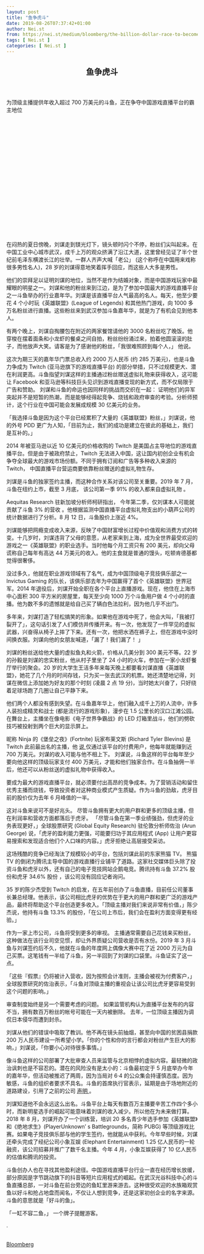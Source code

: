 ```yaml
---
layout: post
title: "鱼争虎斗"
date: 2019-08-26T07:37:42+01:00
author: Nei.st
from: https://nei.st/medium/bloomberg/the-billion-dollar-race-to-become-chinas-amazon-twitch
tags: [ Nei.st ]
categories: [ Nei.st ]
---
```


<article class="post-3943 post type-post status-publish format-standard hentry category-bloomberg" id="post-3943">
 <header class="page-header medium Archives">
  <div class="page-header__image">
  </div>
  <div class="page-header__content">
   <h1 class="page-title text-align-center">
    鱼争虎斗
   </h1>
  </div>
 </header>
 <div class="entry-content aesop-entry-content" id="post-3943-content">
  <link as="font" crossorigin="anonymous" href="//cdn.jsdelivr.net/gh/0nd1jyU39XQ/_/glyph/font-face/0uIzqoZjSuJfvSBnvgXTcApMtcVhMcpr.woff" rel="preload" type="font/woff"/>
  <link as="font" crossorigin="anonymous" href="//cdn.jsdelivr.net/gh/0nd1jyU39XQ/_/glyph/font-face/1sTnSLZWDKucPX6SAk.woff" rel="preload" type="font/woff"/>
  <p class="blog-post__description">
   为顶级主播提供年收入超过 700 万美元的斗鱼，正在争夺中国游戏直播平台的霸主地位
  </p>
  <span id="more-3943">
  </span>
  <div class="container img component-image">
   <div class="aspectRatioPlaceholder" style="padding-bottom:60.59090909090909%;height: 0;">
    <div class="progressiveMedia" data-height="1333" data-width="2200">
     <img alt="" class="progressiveMedia-image" data-src="https://cdn.jsdelivr.net/gh/0nd1jyU39XQ/_/img/1/e52bf525ly1g6d0bb4ctpj21jk111b29.jpg" src="https://cdn.jsdelivr.net/gh/0nd1jyU39XQ/_/img/1/e52bf525ly1g6d0bb4ctpj21jk111b29.jpg"/>
    </div>
   </div>
  </div>
  <p>
   在闷热的夏日傍晚，刘谋走到镁光灯下，镜头顿时闪个不停，粉丝们尖叫起来。在中国工业中心城市武汉，成千上万的观众挤满了沿江大道，这里曾经见证了半个世纪前毛泽东横渡长江的壮举。一群人齐声大喊「老公」 (这个称呼在中国用来戏称很多男性名人)，28 岁的刘谋得意地笑着挥手回应，而这些人大多是男性。
  </p>
  <p>
   他们的崇拜足以证明刘谋的地位，当然不是作为结婚对象，而是中国游戏玩家中最耀眼的明星之一。刘谋和他的粉丝来到江边，是为了参加中国最大的游戏直播平台之一斗鱼举办的行业嘉年华。刘谋是该直播平台人气最高的名人。每天，他至少要花 4 个小时玩《英雄联盟》(League of Legends) 和其他热门游戏，向 1000 多万名粉丝进行直播。这些粉丝来到武汉参加斗鱼嘉年华，就是为了有机会见到他本人。
  </p>
  <p>
   有两个晚上，刘谋自掏腰包在附近的两家餐馆请他的 3000 名粉丝吃了晚饭。他穿梭在摆着面条和小龙虾的餐桌之间自拍，粉丝纷纷涌过来，拍着他圆滚滚的肚子，而他放声大笑。请客是为了感谢他的粉丝，「我很难照顾到每个人，」 他说。
  </p>
  <p>
   这次为期三天的嘉年华门票总收入约 2000 万人民币 (约 285 万美元)，也是斗鱼力争成为 Twitch (亚马逊旗下的游戏直播平台) 的部分举措，只不过规模更大、潜在利润更高。斗鱼指望刘谋这样的主播通过粉丝赠送虚拟礼物来获得收入，这可能让 Facebook 和亚马逊等科技巨头见识到游戏直播变现的新方式，而不仅局限于广告和赞助。
   <span class="markup--p">
    刘谋和斗鱼的命运也因同样的挑战而交织在一起： 证明他们的异军突起并不是短暂的热潮，而是能够经得起竞争、烧钱和政府审查的考验。分析师预计，这个行业在中国可能会发展成规模 30 亿美元的业务。
   </span>
  </p>
  <p>
   「我选择斗鱼是因为这个平台已经累积了大量的《英雄联盟》粉丝，」刘谋说，他的外号 PDD 更广为人知，「目前为止，我们的成功是建立在彼此的基础上，我们是互补的。」
  </p>
  <div class="code-block code-block-1" style="margin: 8px 0; clear: both;">
   <div class="container ads_KbHEVhh8Rw">
    <div class="card card--blog post-sidebar">
     <div class="card-body">
      <div class="logo_ngcontent-kty-0">
      </div>
      <div class="iframe-blocker U6XAMK63Vh00WqvF2BacIQ">
       <div class="background-h60B">
       </div>
       <div class="WumZiPCS4MeMw4pxQ">
       </div>
      </div>
     </div>
     <div class="card-footer">
      <div class="card-footer-wrapper" layout="row bottom-left">
      </div>
     </div>
    </div>
   </div>
  </div>
  <p>
   2014 年被亚马逊以近 10 亿美元的价格收购的 Twitch 是美国占主导地位的游戏直播平台。但是由于被政府禁止，Twitch 无法进入中国，这让国内初创企业有机会争夺全球最大的游戏市场份额。不同于拥有订阅和广告等多种收入来源的 Twitch， 中国直播平台营运商要依靠粉丝赠送的虚拟礼物生存。
  </p>
  <p>
   刘谋是斗鱼的独家签约主播，而这种合作关系对该公司至关重要。2019 年 7 月，斗鱼在纽约上市，截至 3 月底，
   <span class="markup--p">
    该公司第一季 91% 的收入都来自虚拟礼物
   </span>
   。
  </p>
  <p>
   Aequitas Research 驻新加坡分析师柯研指出，
   <span class="markup--p">
    今年第二季，仅刘谋本人可能就贡献了斗鱼 3% 的营收
   </span>
   。他根据监测中国直播平台虚拟礼物支出的小葫芦公司的统计数据进行了分析。8 月 12 日，斗鱼股价上涨近 4%。
  </p>
  <p>
   刘谋能够把网瘾变成收入来源，反映了中国财富增长过程中价值观和消费方式的转变。十几岁时，刘谋违背了父母的意愿，从老家来到上海，成为全世界最受欢迎的游戏之一《英雄联盟》的职业选手。当时他每个月工资只有 200 美元，却向父母谎称自己每年有高达 44 万美元的收入。他的主食就是普通的馒头，吃顿肯德基都觉得很奢侈。
  </p>
  <p>
   没过多久，他就在职业游戏领域有了名气，成为中国顶级电子竞技俱乐部之一 Invictus Gaming 的队长，该俱乐部去年为中国赢得了首个《英雄联盟》世界冠军。2014 年退役后，刘谋开始全职在各个平台上直播游戏。现在，他住在上海市中心面积 300 平方米的房屋里，每天至少向 1000 万个斗鱼用户做 4 个小时的直播。他为数不多的遗憾就是给自己买了辆白色法拉利，因为他几乎不出门。
  </p>
  <p>
   多年来，刘谋打造了轻松搞笑的形象。如果他在游戏中死了，他会大叫，「我被打裂开了」，这句话引发了人们模仿并传播开来。有一次，他发现了一件罕见的虚拟武器，兴奋得从椅子上摔了下来。还有一次，他把水洒在裤子上，但在游戏中没时间换衣服。刘谋向他的女朋友喊道，「漏了！我们漏了！ 」
  </p>
  <div class="code-block code-block-1" style="margin: 8px 0; clear: both;">
   <div class="container ads_KbHEVhh8Rw">
    <div class="card card--blog post-sidebar">
     <div class="card-body">
      <div class="logo_ngcontent-kty-0">
      </div>
      <div class="iframe-blocker U6XAMK63Vh00WqvF2BacIQ">
       <div class="background-h60B">
       </div>
       <div class="WumZiPCS4MeMw4pxQ">
       </div>
      </div>
     </div>
     <div class="card-footer">
      <div class="card-footer-wrapper" layout="row bottom-left">
      </div>
     </div>
    </div>
   </div>
  </div>
  <p>
   刘谋的粉丝送给他大量的虚拟鱼丸和火箭，价格从几美分到 300 美元不等。22 岁的孙毅是刘谋的忠实粉丝，他从村子里坐了 24 小时的火车，参加在一家小龙虾餐厅举行的聚会。20 岁的大学生王洁多年来每天晚上都要看刘谋直播《英雄联盟》，她花了几个月的时间存钱，只为买一张去武汉的机票。她还清楚地记得，刘谋在微信上添加她为好友的那个时刻 (凌晨 2 点 19 分)，当时她太兴奋了，只好绕着足球场跑了几圈让自己平静下来。
  </p>
  <p>
   他们两个人都没有感到失望。在斗鱼嘉年华上，他们融入成千上万的人流中，许多人装扮成精灵和战士 (都是流行的游戏形象)，漫步在 1.5 公里长的汉口江滩公园。在舞台上，主播坐在像电影《电子世界争霸战》的 LED 灯箱里战斗，他们的劈砍技巧被投射到两个巨大的显示屏上。
  </p>
  <p>
   昵称 Ninja 的《堡垒之夜》(Fortnite) 玩家布莱文斯 (Richard Tyler Blevins) 是 Twitch 此前最出名的主播，他
   <a href="https://www.forbes.com/sites/insertcoin/2018/03/13/fortnite-legend-ninja-talks-twitch-fame-and-fortune-and-the-game-that-got-him-there" rel="noopener noreferrer" target="_blank">
    说
   </a>
   仅通过该平台的付费用户，他每年就能赚到近 700 万美元。刘谋的收入可能与他不相上下。
   <span class="markup--p">
    刘谋说，斗鱼这样的平台每年至少要向他这样的顶级玩家支付 400 万美元，才能和他们独家合作。在斗鱼抽佣一半后，他还可以从粉丝送的虚拟礼物中获得收入。
   </span>
  </p>
  <p>
   要成为最大的游戏直播平台，就必须要付出高昂的竞争成本。为了营销活动和留住优秀主播而烧钱，导致投资者对这种商业模式产生质疑。作为斗鱼的劲敌，虎牙目前的股价仅为去年 6 月峰值的一半。
  </p>
  <p>
   这对斗鱼来说可不是好兆头。
   <span class="markup--p">
    尽管斗鱼拥有更大的用户群和更多的顶级主播，但在利润率和营收方面都落后于虎牙。
   </span>
   「尽管斗鱼在第一季业绩强劲，但虎牙的业务表现更好，」全球股票研究 (Global Equity Research) 驻伦敦分析师佐治 (Arun George) 说，「虎牙的盈利能力更强，可能要归功于其应用程式 (App) 让用户更容易搜索和发现适合他们个人口味的内容。」虎牙拒绝让高层接受采访。
  </p>
  <p>
   这场残酷的竞争已经淘汰了规模较小的平台，包括刘谋此前的东家熊猫 TV。
   <span class="markup--p">
    熊猫 TV 的倒闭为腾讯主导中国的游戏直播行业铺平了道路。这家社交媒体巨头除了投资斗鱼和虎牙以外，还有自己的电子竞技网站企鹅电竞。腾讯持有斗鱼 37.2% 股份和虎牙 34.6% 股份
   </span>
   ，该公司没有回应记者询问。
  </p>
  <div class="code-block code-block-1" style="margin: 8px 0; clear: both;">
   <div class="container ads_KbHEVhh8Rw">
    <div class="card card--blog post-sidebar">
     <div class="card-body">
      <div class="logo_ngcontent-kty-0">
      </div>
      <div class="iframe-blocker U6XAMK63Vh00WqvF2BacIQ">
       <div class="background-h60B">
       </div>
       <div class="WumZiPCS4MeMw4pxQ">
       </div>
      </div>
     </div>
     <div class="card-footer">
      <div class="card-footer-wrapper" layout="row bottom-left">
      </div>
     </div>
    </div>
   </div>
  </div>
  <p>
   35 岁的陈少杰受到 Twitch 的启发，在五年前创办了斗鱼直播，目前任公司董事长兼总经理。他表示，该公司相比虎牙的优势在于更大的用户群和更广泛的游戏产品，最终将帮助这个平台创造更多收入。「顶级主播对我们来说非常有价值，」陈少杰说，他持有斗鱼 13.3% 的股份，「在公司上市后，我们会在盈利方面变得更有经验。」
  </p>
  <p>
   作为一家上市公司，斗鱼将受到更多的审视。
   <span class="markup--p">
    主播通常需要自己花钱来买粉丝，这种做法在该行业司空见惯，却让外界质疑公司营收是否有水份。2019 年 3 月斗鱼与刘谋签约后不久，他就在斗鱼的年度网上偶像大赛中花了近 2000 万元为自己买票。这笔钱有一半给了斗鱼，另一半回到了刘谋的口袋里。斗鱼证实了这一点。
   </span>
  </p>
  <p>
   <span class="markup--p">
    「这些『假票』仍将被计入营收，因为按照会计准则，主播会被视为付费客户，」
   </span>
   全球股票研究的佐治表示，「斗鱼对顶级主播的重视会让该公司比虎牙更容易受到这个问题的影响。」
  </p>
  <p>
   审查制度始终是另一个需要考虑的问题。
   <span class="markup--p">
    如果监管机构认为直播平台发布的内容不当，拥有数百万粉丝的帐号可能在一天内被删除。
   </span>
   去年，一位顶级主播因为调侃日本侵华而遭到封杀。
  </p>
  <p>
   刘谋从他们的错误中吸取了教训。他不再在镜头前抽烟，甚至向中国的贫困县捐款 200 万人民币建设一所希望小学。「你的个性和你的言行都会对粉丝产生巨大的影响，」刘谋说，「你要小心对待很多事情。」
  </p>
  <p>
   像斗鱼这样的公司部署了大批审查人员来监管与北京相悖的虚拟内容。最轻微的政治讽刺也是不容忍的。潜在的风险没有是太小的：斗鱼最初定于 5 月底举办今年的嘉年华，但活动被推迟了两周，因为当局对 6·4 的公众集会持谨慎态度。因为敏感，斗鱼的组织者要求不具名。斗鱼的首席执行官表示，延期是由于场地附近的道路建设，引用了之前的公司
   <a href="https://www.douyu.com/cms/new_list/201905/28/10474.shtml" rel="noopener noreferrer" target="_blank">
    声明
   </a>
   。
  </p>
  <div class="code-block code-block-1" style="margin: 8px 0; clear: both;">
   <div class="container ads_KbHEVhh8Rw">
    <div class="card card--blog post-sidebar">
     <div class="card-body">
      <div class="logo_ngcontent-kty-0">
      </div>
      <div class="iframe-blocker U6XAMK63Vh00WqvF2BacIQ">
       <div class="background-h60B">
       </div>
       <div class="WumZiPCS4MeMw4pxQ">
       </div>
      </div>
     </div>
     <div class="card-footer">
      <div class="card-footer-wrapper" layout="row bottom-left">
      </div>
     </div>
    </div>
   </div>
  </div>
  <p>
   刘谋知道他不会永远这么出名。斗鱼平台上每天有数百万主播要辛苦工作四个多小时，而新明星选手的崛起可能意味着刘谋的收入减少。所以他在为未来做打算。2018 年 8 月，刘谋开办了一个训练营，培训 20 多名青少年选手参加《英雄联盟》和《绝地求生》(PlayerUnknown’ s Battlegrounds，简称 PUBG) 等顶级游戏比赛。如果电子竞技俱乐部与他的学生签约，他就能从中获利。今年早些时候，刘谋还牵头完成了经纪公司小象互娱 (Elephant Entertainment) 1.25 亿人民币的一轮融资，该公司招募并推广了数千名主播。今年 4 月，小象互娱获得了 10 亿人民币的估值和腾讯的投资。
  </p>
  <p>
   斗鱼创办人也在寻找其他盈利途径。中国游戏直播平台行业一直在经历增长放缓，部分原因是字节跳动旗下的抖音等短片应用程式的崛起。在武汉光谷科技中心的斗鱼直播总部，一对斗鱼在前台旁边的鱼缸里游来游去。这种很受欢迎的水族箱观赏鱼以好斗和抢占地盘而闻名，不仅让人想到竞争，还是这家初创企业的名字来源。斗鱼的意思就是「好斗的鱼」。
  </p>
  <p>
   「一缸不容二鱼，」 一个牌子提醒游客。
  </p>
  <div class="container ag ah">
   <div class="fe n el">
    <a class="dt du bn bo bp bq br bs bt bu dv dw bx by dx dy" href="https://nei.st/medium/bloomberg-businessweek?source=https://www.bloomberg.com/news/articles/2019-08-11/the-billion-dollar-race-to-become-china-s-amazon-twitch">
     <div class="c ff fg ag ah fh el fi fj ce fk fl fm fn fo fp fq fr fs ft fu">
      <div class="bs em en eo ep eq fv ah fw fg ag bm eu fx q fy fz p ac">
      </div>
     </div>
    </a>
   </div>
  </div>
  .
  <div class="code-block code-block-2" style="margin: 8px 0; clear: both;">
   <br/>
   <div class="container ads_KbHEVhh8Rw">
    <div class="card card--blog post-sidebar">
     <div class="card-body">
      <div class="logo_ngcontent-kty-0">
      </div>
      <div class="iframe-blocker U6XAMK63Vh00WqvF2BacIQ">
       <div class="background-h60B">
       </div>
       <div class="WumZiPCS4MeMw4pxQ">
       </div>
      </div>
     </div>
     <div class="card-footer">
      <div class="card-footer-wrapper" layout="row bottom-left">
      </div>
     </div>
    </div>
   </div>
  </div>
 </div>
 <footer class="entry-footer">
  <div class="categories icon-link">
   <a href="https://nei.st/category/medium/bloomberg" rel="category tag">
    Bloomberg
   </a>
  </div>
 </footer>
</article>

